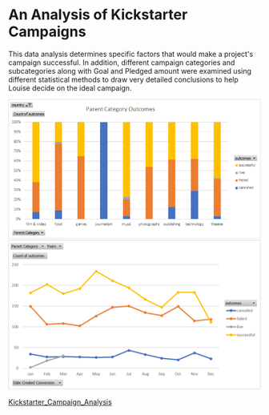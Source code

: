 # An Analysis of Kickstarter Campaigns

This data analysis determines specific factors that would make a project's campaign successful.
In addition, different campaign categories and subcategories along with Goal and Pledged amount were examined using different statistical methods to draw very detailed conclusions to help Louise decide on the ideal campaign. 

![](category_stats.png)
![](https://github.com/nadiezhdamhb/Kickstarter_Analysis_1/blob/main/Outcomes_based_on_launch_date.png)

[Kickstarter_Campaign_Analysis](https://github.com/nadiezhdamhb/Kickstarter_Analysis_1/blob/main/Kickstarter_Practice.zip)



